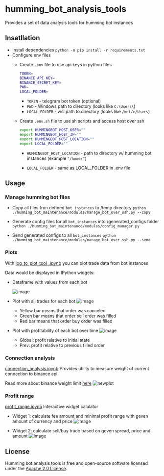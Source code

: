# humming_bot_analysis_tools

Provides a set of data analysis tools for humming bot instances

## Insatllation

- Install dependencies
    `python -m pip install -r requirements.txt`
- Configure env files
  - Create `.env` file to use api keys in python files

    ```sh
    TOKEN=
    BINANCE_API_KEY=
    BINANCE_SECRET_KEY=
    PWD=
    LOCAL_FOLDER=
    ```

    - `TOKEN` - telegram bot token (optional)
    - `PWD` - Windows path to directory (looks like `C:\Users\`)
    - `LOCAL_FOLDER` - wsl path to directory (looks like `/mnt/c/Users`)
    
  - Create `.env.sh` file to use sh scripts and access host over ssh

    ```sh
    export HUMMINGBOT_HOST_USER=""
    export HUMMINGBOT_HOST_IP=""
    export HUMMINGBOT_HOST_LOCATION=""
    export LOCAL_FOLDER=""
    ```

    - `HUMMINGBOT_HOST_LOCATION` - path to directory w/ humming bot instances (example `"/home/"`)

    - `LOCAL_FOLDER` - same as LOCAL_FOLDER in .env file

## Usage

### Manage humming bot files

- Copy all files fron defined `bot_instances` to /temp directory
    `python ./humming_bot_maintenance/modules/manage_bot_over_ssh.py --copy`

- Generate config files for all `bot_instances` into /generated_configs folder
    `python ./humming_bot_maintenance/modules/config_manager.py`

- Send generated configs to all `bot_instances`
    `python ./humming_bot_maintenance/modules/manage_bot_over_ssh.py --send`

### Plots

With  [log_to_plot_tool_.ipynb](https://github.com/akorzunin/humming_bot_analysis_tools/blob/main/humming_bot_maintenance/log_to_plot_tool.ipynb) you can plot trade data from bot instances

Data would be displayed in IPython widgets:

- Dataframe with values from each bot

    ![image](https://user-images.githubusercontent.com/54314123/181363421-713e7756-0ffc-482a-b325-9409894a8a95.png)

- Plot with all trades for each bot
    ![image](https://user-images.githubusercontent.com/54314123/181363758-fbdd2781-4e71-401b-8025-0c9e5859dfa1.png)

  - Yellow bar means that order was canceled
  - Green bar means that order sell order was filled
  - Red bar means that order buy order was filled

- Plot with profitability of each bot over time
    ![image](https://user-images.githubusercontent.com/54314123/181363966-e5b86b37-841a-4a42-9a32-ed672443215a.png)

  - Global: profit relative to initial state
  - Prev: profit relative to previous filled order

### Connection analysis

[connection_analysis.ipynb](https://github.com/akorzunin/humming_bot_analysis_tools/blob/main/utils/connection_analysis.ipynb)
Provides utility to measure weight of current connection to binance api

Read more about binance weight limit [here](https://dev.binance.vision/t/request-limit-on-the-api-endpoints/9275)
![newplot](https://user-images.githubusercontent.com/54314123/181340072-7151db46-7a20-4f1b-95d1-3552bb6fd6c0.png)

### Profit range

[profit_range.ipynb](https://github.com/akorzunin/humming_bot_analysis_tools/blob/main/utils/profit_range.ipynb)
Interactive widget calulator

- Widget 1: calculate fee amount and minimal profit range with geven amount of currency and price
![image](https://user-images.githubusercontent.com/54314123/181341645-503e8071-5307-4f8b-8212-65aa69616519.png)

- Widget 2: calculate sell/buy trade based on geven spread, price and amount
![image](https://user-images.githubusercontent.com/54314123/181341858-fb80e7e6-a3f6-47ea-9be5-7a6dac2693cf.png)

## License

Humming bot analysis tools is free and open-source software licensed under the [Apache 2.0 License](https://github.com/akorzunin/humming_bot_analysis_tools/blob/main/LICENSE).
